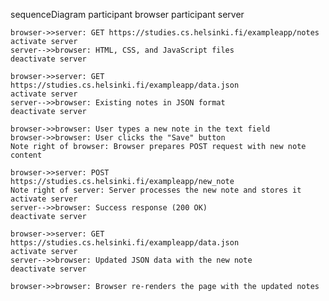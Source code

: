 sequenceDiagram
    participant browser
    participant server

    browser->>server: GET https://studies.cs.helsinki.fi/exampleapp/notes
    activate server
    server-->>browser: HTML, CSS, and JavaScript files
    deactivate server

    browser->>server: GET https://studies.cs.helsinki.fi/exampleapp/data.json
    activate server
    server-->>browser: Existing notes in JSON format
    deactivate server

    browser->>browser: User types a new note in the text field
    browser->>browser: User clicks the "Save" button
    Note right of browser: Browser prepares POST request with new note content

    browser->>server: POST https://studies.cs.helsinki.fi/exampleapp/new_note
    Note right of server: Server processes the new note and stores it
    activate server
    server-->>browser: Success response (200 OK)
    deactivate server

    browser->>server: GET https://studies.cs.helsinki.fi/exampleapp/data.json
    activate server
    server-->>browser: Updated JSON data with the new note
    deactivate server

    browser->>browser: Browser re-renders the page with the updated notes
